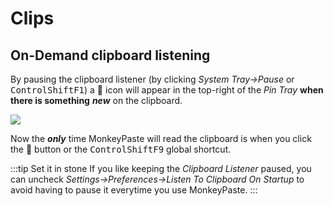 ﻿---
sidebar_position: 3
---
# Clips

## On-Demand clipboard listening

By pausing the clipboard listener (by clicking _System Tray->Pause_ or <kbd>Control</kbd><kbd>Shift</kbd><kbd>F1</kbd>) a 🎯 icon will appear in the top-right of the _Pin Tray_ **when there is something** **_new_** on the clipboard.

<p><img class="figure narrow" src={require('/img/free_acct_sug_bullseye_btn.png').default} /></p>

Now the **_only_** time MonkeyPaste will read the clipboard is when you click the 🎯 button or the <kbd>Control</kbd><kbd>Shift</kbd><kbd>F9</kbd> global shortcut.

:::tip Set it in stone
If you like keeping the _Clipboard Listener_ paused, you can uncheck _Settings->Preferences->Listen To Clipboard On Startup_ to avoid having to pause it everytime you use MonkeyPaste.
:::